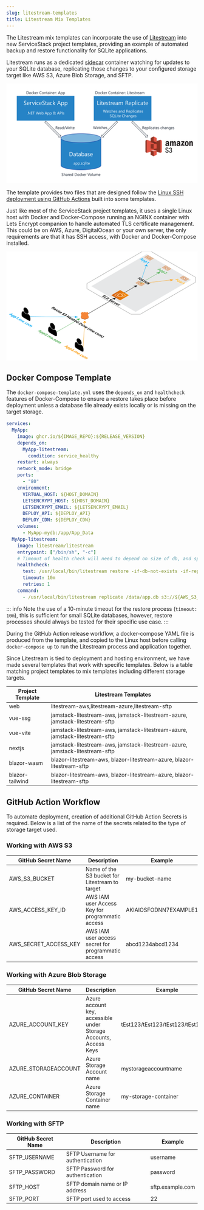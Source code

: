 ```yaml
---
slug: litestream-templates
title: Litestream Mix Templates
---
```


The Litestream mix templates can incorporate the use of [Litestream](https://litestream.io) into new ServiceStack project templates, providing an example of automated backup and restore functionality for SQLite applications.

Litestream runs as a dedicated [sidecar](https://docs.microsoft.com/en-us/azure/architecture/patterns/sidecar) container watching for updates to your SQLite database, replicating those changes to your configured storage target like AWS S3, Azure Blob Storage, and SFTP.

![](./images/litestream/litestream-mix-diagram-s3.png)

The template provides two files that are designed follow the [Linux SSH deployment using GitHub Actions](./github-action-templates.md) built into some templates.

Just like most of the ServiceStack project templates, it uses a single Linux host with Docker and Docker-Compose running an NGINX container with Lets Encrypt companion to handle automated TLS certificate management. This could be on AWS, Azure, DigitalOcean or your own server, the only requirements are that it has SSH access, with Docker and Docker-Compose installed.

![](./images/actions/cloudcraft-host-digram-release-docker-aws.png)

## Docker Compose Template

The `docker-compose-template.yml` uses the `depends_on` and `healthcheck` features of Docker-Compose to ensure a restore takes place before deployment unless a database file already exists locally or is missing on the target storage.

```yaml
services:
  MyApp:
    image: ghcr.io/${IMAGE_REPO}:${RELEASE_VERSION}
    depends_on:
      MyApp-litestream:
        condition: service_healthy
    restart: always
    network_mode: bridge
    ports:
      - "80"
    environment:
      VIRTUAL_HOST: ${HOST_DOMAIN}
      LETSENCRYPT_HOST: ${HOST_DOMAIN}
      LETSENCRYPT_EMAIL: ${LETSENCRYPT_EMAIL}
      DEPLOY_API: ${DEPLOY_API}
      DEPLOY_CDN: ${DEPLOY_CDN}
    volumes:
      - MyApp-mydb:/app/App_Data
  MyApp-litestream:
    image: litestream/litestream
    entrypoint: ["/bin/sh", "-c"]
    # Timeout of health check will need to depend on size of db, and speed of network to host.
    healthcheck:
      test: /usr/local/bin/litestream restore -if-db-not-exists -if-replica-exists -o /data/app.db s3://${AWS_S3_BUCKET}/MyApp.sqlite
      timeout: 10m
      retries: 1
    command:
      - /usr/local/bin/litestream replicate /data/app.db s3://${AWS_S3_BUCKET}/MyApp.sqlite
```
::: info
Note the use of a 10-minute timeout for the restore process (`timeout: 10m`), this is sufficient for small SQLite databases, however, restore processes should always be tested for their specific use case.
:::


During the GitHub Action release workflow, a docker-compose YAML file is produced from the template, and copied to the Linux host before calling `docker-compose up` to run the Litestream process and application together.

Since Litestream is tied to deployment and hosting environment, we have made several templates that work with specific templates.
Below is a table matching project templates to mix templates including different storage targets.

| Project Template | Litestream Templates                                                         | 
|------------------|------------------------------------------------------------------------------|
| web              | litestream-aws,litestream-azure,litestream-sftp                              | 
| vue-ssg          | jamstack-litestream-aws, jamstack-litestream-azure, jamstack-litestream-sftp |
| vue-vite         | jamstack-litestream-aws, jamstack-litestream-azure, jamstack-litestream-sftp |
| nextjs           | jamstack-litestream-aws, jamstack-litestream-azure, jamstack-litestream-sftp |
| blazor-wasm      | blazor-litestream-aws, blazor-litestream-azure, blazor-litestream-sftp       |
| blazor-tailwind  | blazor-litestream-aws, blazor-litestream-azure, blazor-litestream-sftp       |

## GitHub Action Workflow

To automate deployment, creation of additional GitHub Action Secrets is required. Below is a list of the name of the secrets related to the type of storage target used.

### Working with AWS S3

| GitHub Secret Name    | Description                                        | Example               |
|-----------------------|----------------------------------------------------|-----------------------|
| AWS_S3_BUCKET         | Name of the S3 bucket for Litestream to target     | my-bucket-name        |
| AWS_ACCESS_KEY_ID     | AWS IAM user Access Key for programmatic access    | AKIAIOSFODNN7EXAMPLE1 |
| AWS_SECRET_ACCESS_KEY | AWS IAM user access secret for programmatic access | abcd1234abcd1234      |

### Working with Azure Blob Storage

| GitHub Secret Name   | Description                                                       | Example                           |
|----------------------|-------------------------------------------------------------------|-----------------------------------|
| AZURE_ACCOUNT_KEY    | Azure account key, accessible under Storage Accounts, Access Keys | tEst123/tEst123/tEst123/tEst123== |
| AZURE_STORAGEACCOUNT | Azure Storage Account name                                        | mystorageaccountname              |
| AZURE_CONTAINER      | Azure Storage Container name                                      | my-storage-container              |


### Working with SFTP

| GitHub Secret Name | Description                      | Example          |
|--------------------|----------------------------------|------------------|
| SFTP_USERNAME      | SFTP Username for authentication | username         |
| SFTP_PASSWORD      | SFTP Password for authentication | password         |
| SFTP_HOST          | SFTP domain name or IP address   | sftp.example.com |
 | SFTP_PORT          | SFTP port used to access         | 22               |
